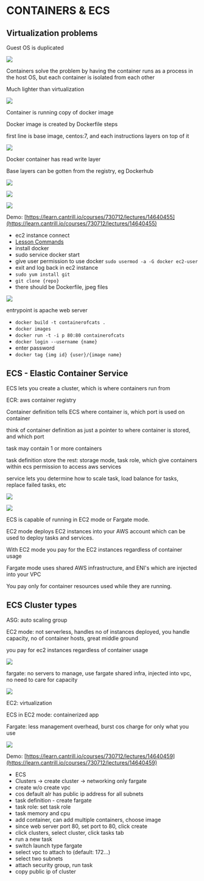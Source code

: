 # CONTAINERS & ECS

## Virtualization problems

Guest OS is duplicated

![](../../../.gitbook/assets/screenshot-2021-07-19-at-10.34.17-pm.png)

Containers solve the problem by having the container runs as a process in the host OS, but each container is isolated from each other

Much lighter than virtualization

![](../../../.gitbook/assets/screenshot-2021-07-19-at-10.36.28-pm.png)

Container is running copy of docker image

Docker image is created by Dockerfile steps

first line is base image, centos:7, and each instructions layers on top of it

![](../../../.gitbook/assets/screenshot-2021-07-19-at-10.41.49-pm.png)

Docker container has read write layer

Base layers can be gotten from the registry, eg Dockerhub

![](../../../.gitbook/assets/screenshot-2021-07-19-at-10.44.31-pm.png)

![](../../../.gitbook/assets/screenshot-2021-07-19-at-10.45.10-pm.png)

![](../../../.gitbook/assets/screenshot-2021-07-19-at-10.47.23-pm.png)

Demo: [https://learn.cantrill.io/courses/730712/lectures/14640455](https://learn.cantrill.io/courses/730712/lectures/14640455)

* ec2 instance connect
* [Lesson Commands](https://github.com/acantril/aws-sa-associate-saac02/blob/master/09-Containers-ECS/container_of_cats/lesson_commands.txt)
* install docker
* sudo service docker start
* give user permission to use docker `sudo usermod -a -G docker ec2-user`
* exit and log back in ec2 instance
* `sudo yum install git`
* `git clone {repo}`
* there should be Dockerfile, jpeg files

![](../../../.gitbook/assets/screenshot-2021-07-19-at-10.51.29-pm.png)

entrypoint is apache web server

* `docker build -t containerofcats .`
* `docker images`
* `docker run -t -i p 80:80 containerofcats`
* `docker login --username {name}`
* enter password
* `docker tag {img id} {user}/{image name}`

##  ECS - Elastic Container Service

ECS lets you create a cluster, which is where containers run from

ECR: aws container registry

Container definition tells ECS where container is, which port is used on container

think of container definition as just a pointer to where container is stored, and which port

task may contain 1 or more containers

task definition store the rest: storage mode, task role, which give containers within ecs permission to access aws services

service lets you determine how to scale task, load balance for tasks, replace failed tasks, etc

![](../../../.gitbook/assets/screenshot-2021-07-19-at-11.04.46-pm.png)

![](../../../.gitbook/assets/screenshot-2021-07-19-at-11.04.13-pm.png)

ECS is capable of running in EC2 mode or Fargate mode.

EC2 mode deploys EC2 instances into your AWS account which can be used to deploy tasks and services.

With EC2 mode you pay for the EC2 instances regardless of container usage

Fargate mode uses shared AWS infrastructure, and ENI's which are injected into your VPC

You pay only for container resources used while they are running.

## ECS Cluster types

ASG: auto scaling group

EC2 mode: not serverless, handles no of instances deployed, you handle capacity, no of container hosts, great middle ground

you pay for ec2 instances regardless of container usage

![](../../../.gitbook/assets/screenshot-2021-07-19-at-11.09.06-pm.png)

fargate: no servers to manage, use fargate shared infra, injected into vpc, no need to care for capacity

![](../../../.gitbook/assets/screenshot-2021-07-19-at-11.11.26-pm.png)

EC2: virtualization

ECS in EC2 mode: containerized app 

Fargate: less management overhead, burst cos charge for only what you use

![](../../../.gitbook/assets/screenshot-2021-07-19-at-11.14.29-pm.png)

Demo: [https://learn.cantrill.io/courses/730712/lectures/14640459](https://learn.cantrill.io/courses/730712/lectures/14640459)

* ECS
* Clusters -&gt; create cluster -&gt; networking only fargate
* create w/o create vpc
* cos default alr has public ip address for all subnets
* task definition - create fargate
* task role: set task role
* task memory and cpu
* add container, can add multiple containers, choose image
* since web server port 80, set port to 80, click create
* click clusters, select cluster, click tasks tab
*  run a new task
* switch launch type fargate
* select vpc to attach to \(default: 172...\)
* select two subnets
* attach security group, run task
* copy public ip of cluster






